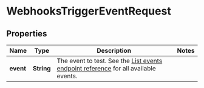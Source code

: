 

# WebhooksTriggerEventRequest


## Properties

| Name | Type | Description | Notes |
|------------ | ------------- | ------------- | -------------|
|**event** | **String** | The event to test. See the [List events endpoint reference](https://developers.tremendous.com/) for all available events. |  |



